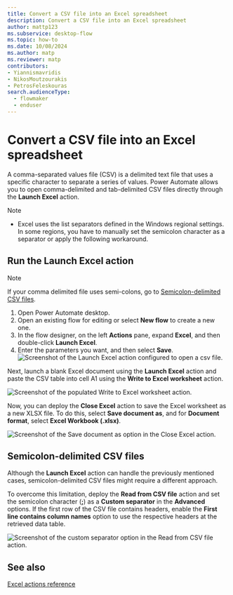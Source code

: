 ```yaml
---
title: Convert a CSV file into an Excel spreadsheet
description: Convert a CSV file into an Excel spreadsheet
author: mattp123
ms.subservice: desktop-flow
ms.topic: how-to
ms.date: 10/08/2024
ms.author: matp
ms.reviewer: matp
contributors:
- Yiannismavridis
- NikosMoutzourakis
- PetrosFeleskouras
search.audienceType: 
  - flowmaker
  - enduser
---
```

# Convert a CSV file into an Excel spreadsheet

A comma-separated values file (CSV) is a delimited text file that uses a specific character to separate a series of values. Power Automate allows you to open comma-delimited and tab-delimited CSV files directly through the **Launch Excel** action.

> [!NOTE]
>
> - Excel uses the list separators defined in the Windows regional settings. In some regions, you have to manually set the semicolon character as a separator or apply the following workaround.

## Run the Launch Excel action

> [!NOTE]
> If your comma delimited file uses semi-colons, go to [Semicolon-delimited CSV files](#semicolon-delimited-csv-files).

1. Open Power Automate desktop.
1. Open an existing flow for editing or select **New flow** to create a new one.
1. In the flow designer, on the left **Actions** pane, expand **Excel**, and then double-click **Launch Excel**.
1. Enter the parameters you want, and then select **Save**.
   ![Screenshot of the Launch Excel action configured to open a csv file.](media/convert-csv-excel/launch-excel-action.png) 

Next, launch a blank Excel document using the **Launch Excel** action and paste the CSV table into cell A1 using the **Write to Excel worksheet** action.

![Screenshot of the populated Write to Excel worksheet action.](media/convert-csv-excel/write-excel-worksheet-action.png)

Now, you can deploy the **Close Excel** action to save the Excel worksheet as a new XLSX file. To do this, select **Save document as**, and for **Document format**, select **Excel Workbook (.xlsx)**.

![Screenshot of the Save document as option in the Close Excel action.](media/convert-csv-excel/close-excel-action.png)

## Semicolon-delimited CSV files

Although the **Launch Excel** action can handle the previously mentioned cases, semicolon-delimited CSV files might require a different approach.

To overcome this limitation, deploy the **Read from CSV file** action and set the semicolon character (**;**) as a **Custom separator** in the **Advanced** options. If the first row of the CSV file contains headers, enable the **First line contains column names** option to use the respective headers at the retrieved data table.

![Screenshot of the custom separator option in the Read from CSV file action.](media/convert-csv-excel/read-csv-file-action.png)

## See also

[Excel actions reference](/power-automate/desktop-flows/actions-reference/excel)